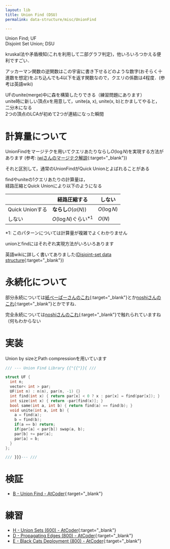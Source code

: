 ```yaml
---
layout: lib
title: Union Find (DSU)
permalink: data-structure/misc/UnionFind

---
```



Union Find; UF  
Disjoint Set Union; DSU

kruskal法や矛盾検知(これを利用して二部グラフ判定)，他いろいろつかえる便利ですごい．

アッカーマン関数の逆関数はこの宇宙に書き下せるどのような数字(おそらく十進数を想定)をぶち込んでも4以下を返す関数なので，クエリの係数は4程度．(参考は英語wiki)

UFのunite(merge)中に森を構築したりできる（練習問題にあります）  
unite時に新しい頂点xを用意して，unite(a, x), unite(x, b)とかましてやると，  
二分木になる  
2つの頂点のLCAが初めて2つが連結になった瞬間

# 計算量について

UnionFindをマージテクを用いてクエリあたりならし$O(\log N)$を実現する方法があります (参考: [iwiさんのマージテク解説](https://topcoder.g.hatena.ne.jp/iwiwi/20131226/1388062106){:target="_blank"}<!--_-->)

それと区別して，通常のUnionFindがQuick Unionとよばれることがある

findやuniteの1クエリあたりの計算量は，  
経路圧縮とQuick Unionにより以下のようになる

||経路圧縮する|しない|
|--|--|--|
|Quick Unionする|**ならし**$O(\alpha (N))$|$O(\log N)$|
|しない|$O(\log N)$ぐらい<sup>*1</sup>|$O(N)$|

*1: このパターンについては計算量が複雑でよくわかりません

unionとfindにはそれぞれ実現方法がいろいろあります

英語wikiに詳しく書いてありました([Disjoint-set data structure](https://en.wikipedia.org/wiki/Disjoint-set_data_structure){:target="_blank"}<!--_-->)

# 永続化について

部分永続については[紙ぺーぱーさんのこれ](https://camypaper.bitbucket.io/2016/12/18/adc2016/){:target="_blank"}<!--_-->とか[noshiさんのこれ](http://noshi91.hatenablog.com/entry/2018/02/18/161529){:target="_blank"}<!--_-->とかですね．

完全永続については[noshiさんのこれ](http://noshi91.hatenablog.com/entry/2018/05/30/191943){:target="_blank"}<!--_-->で触れられていますね（何もわからない

# 実装

Union by sizeとPath compressionを用いています


```cpp
/// --- Union Find Library {{"{{"}}{ ///

struct UF {
  int n;
  vector< int > par;
  UF(int n) : n(n), par(n, -1) {}
  int find(int x) { return par[x] < 0 ? x : par[x] = find(par[x]); }
  int size(int x) { return -par[find(x)]; }
  bool same(int a, int b) { return find(a) == find(b); }
  void unite(int a, int b) {
    a = find(a);
    b = find(b);
    if(a == b) return;
    if(par[a] < par[b]) swap(a, b);
    par[b] += par[a];
    par[a] = b;
  }
};

/// }}}--- ///
```


# 検証

* [B - Union Find - AtCoder](https://beta.atcoder.jp/contests/atc001/submissions/3336219){:target="_blank"}<!--_-->

# 練習

* [H - Union Sets (600) - AtCoder](https://beta.atcoder.jp/contests/code-thanks-festival-2017-open/tasks/code_thanks_festival_2017_h){:target="_blank"}<!--_-->
* [D - Propagating Edges (800) - AtCoder](https://beta.atcoder.jp/contests/soundhound2018-summer-final-open/tasks/soundhound2018_summer_final_d){:target="_blank"}<!--_-->
* [E - Black Cats Deployment (800) - AtCoder](https://beta.atcoder.jp/contests/cf17-tournament-round3-open/tasks/asaporo2_e){:target="_blank"}<!--_-->


